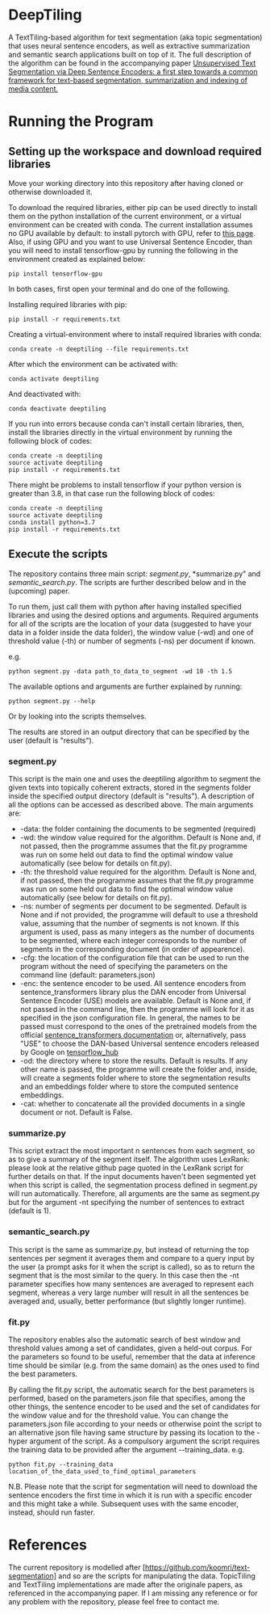 # DeepTiling
A TextTiling-based algorithm for text segmentation (aka topic segmentation) that uses neural sentence encoders, as well as extractive summarization and semantic search applications built on top of it. The full description of the algorithm can be found in the accompanying paper [Unsupervised Text Segmentation via Deep Sentence Encoders: a first step towards a common framework for text-based segmentation, summarization and indexing of media content.](https://zenodo.org/record/4744399#.YJfcwLVKjIU)

# Running the Program
## Setting up the workspace and download required libraries
Move your working directory into this repository after having cloned or otherwise downloaded it.

To download the required libraries, either pip can be used directly to install them on the python installation of the current environment, or a virtual environment can be created with conda. The current installation assumes no GPU available by default: to install pytorch with GPU, refer to [this page](https://pytorch.org/get-started/locally/). Also, if using GPU and you want to use Universal Sentence Encoder, than you will need to install tensorflow-gpu by running the following in the environment created as explained below:
```
pip install tensorflow-gpu
```

In both cases, first open your terminal and do one of the following.

Installing required libraries with pip:
```
pip install -r requirements.txt
```

Creating a virtual-environment where to install required libraries with conda:
```
conda create -n deeptiling --file requirements.txt
```


After which the environment can be activated with:
```
conda activate deeptiling
```
And deactivated with:
```
conda deactivate deeptiling
```

If you run into errors because conda can't install certain libraries, then, install the libraries directly in the virtual environment by running the following block of codes:

```
conda create -n deeptiling
source activate deeptiling
pip install -r requirements.txt
```

There might be problems to install tensorflow if your python version is greater than 3.8, in that case run the following block of codes:
```
conda create -n deeptiling
source activate deeptiling
conda install python=3.7
pip install -r requirements.txt
```


## Execute the scripts

The repository contains three main script: *segment.py*, *summarize.py" and *semantic_search.py*.
The scripts are further described below and in the (upcoming) paper.

To run them, just call them with python after having installed specified libraries and using the desired options and arguments. Required arguments for all of the scripts are the location of your data (suggested to have your data in a folder inside the data folder), the window value (-wd) and one of threshold value (-th) or number of segments (-ns) per document if known.

e.g.
```
python segment.py -data path_to_data_to_segment -wd 10 -th 1.5
```

The available options and arguments are further explained by running:
```
python segment.py --help
```
Or by looking into the scripts themselves.

The results are stored in an output directory that can be specified by the user (default is "results").

### segment.py
This script is the main one and uses the deeptiling algorithm to segment the given texts into topically coherent extracts, stored in the segments folder inside the specified output directory (default is "results").
A description of all the options can be accessed as described above. The main arguments are:
- -data: the folder containing the documents to be segmented (required)
- -wd: the window value required for the algorithm. Default is None and, if not passed, then the programme assumes that the fit.py programme was run on some held out data to find the optimal window value automatically (see below for details on fit.py).
- -th: the threshold value required for the algorithm. Default is None and, if not passed, then the programme assumes that the fit.py programme was run on some held out data to find the optimal window value automatically (see below for details on fit.py).
- -ns: number of segments per document to be segmented. Default is None and if not provided, the programme will default to use a threshold value, assuming that the number of segments is not known. If this argument is used, pass as many integers as the number of documents to be segmented, where each integer corresponds to the number of segments in the corresponding document (in order of appearence).
- -cfg: the location of the configuration file that can be used to run the program without the need of specifying the parameters on the command line (default: parameters.json)
- -enc: the sentence encoder to be used. All sentence encoders from sentence_transformers library plus the DAN encoder from Universal Sentence Encoder (USE) models are available. Default is None and, if not passed in the command line, then the programme will look for it as specified in the json configuration file. In general, the names to be passed must correspond to the ones of the pretrained models from the official [sentence_transformers documentation](https://www.sbert.net/docs/pretrained_models.html) or, alternatively, pass "USE" to choose the DAN-based Universal sentence encoders released by Google on [tensorflow_hub](https://tfhub.dev/google/universal-sentence-encoder/4)
- -od: the directory where to store the results. Default is results. If any other name is passed, the programme will create the folder and, inside, will create a segments folder where to store the segmentation results and an embeddings folder where to store the computed sentence embeddings.
- -cat: whether to concatenate all the provided documents in a single document or not. Default is False.

### summarize.py
This script extract the most important n sentences from each segment, so as to give a summary of the segment itself. The algorithm uses LexRank: please look at the relative github page quoted in the LexRank script for further details on that. If the input documents haven't been segmented yet when this script is called, the segmentation process defined in segment.py will run automatically. Therefore, all arguments are the same as segment.py but for the argument -nt specifying the number of sentences to extract (default is 1).

### semantic_search.py
This script is the same as summarize.py, but instead of returning the top sentences per segment it averages them and compare to a query input by the user (a prompt asks for it when the script is called), so as to return the segment that is the most similar to the query. In this case then the -nt parameter specifies how many sentences are averaged to represent each segment, whereas a very large number will result in all the sentences be averaged and, usually, better performance (but slightly longer runtime).

### fit.py
The repository enables also the automatic search of best window and threshold values among a set of candidates, given a held-out corpus. For the parameters so found to be useful, remember that the data at inference time should be similar (e.g. from the same domain) as the ones used to find the best parameters.

By calling the fit.py script, the automatic search for the best parameters is performed, based on the parameters.json file that specifies, among the other things, the sentence encoder to be used and the set of candidates for the window value and for the threshold value. You can change the parameters.json file according to your needs or otherwise point the script to an alternative json file having same structure by passing its location to the -hyper argument of the script. As a compulsory argument the script requires the training data to be provided after the argument --training_data. 
e.g.
```
python fit.py --training_data location_of_the_data_used_to_find_optimal_parameters
```

N.B. Please note that the script for segmentation will need to download the sentence encoders the first time in which it is run with a specific encoder and this might take a while. Subsequent uses with the same encoder, instead, should run faster. 

# References
The current repository is modelled after [https://github.com/koomri/text-segmentation] and so are the scripts for manipulating the data.
TopicTiling and TextTiling implementations are made after the originale papers, as referenced in the accompanying paper.
If I am missing any reference or for any problem with the repository, please feel free to contact me.
